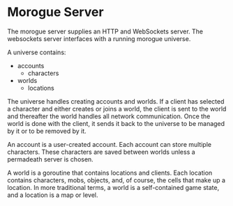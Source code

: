 # Morogue Server
The morogue server supplies an HTTP and WebSockets server. The websockets server interfaces with a running morogue universe.

A universe contains:
  * accounts
    * characters
  * worlds
    * locations

The universe handles creating accounts and worlds. If a client has selected a character and either creates or joins a world, the client is sent to the world and thereafter the world handles all network communication. Once the world is done with the client, it sends it back to the universe to be managed by it or to be removed by it.

An account is a user-created account. Each account can store multiple characters. These characters are saved between worlds unless a permadeath server is chosen.

A world is a goroutine that contains locations and clients. Each location contains characters, mobs, objects, and, of course, the cells that make up a location. In more traditional terms, a world is a self-contained game state, and a location is a map or level.

